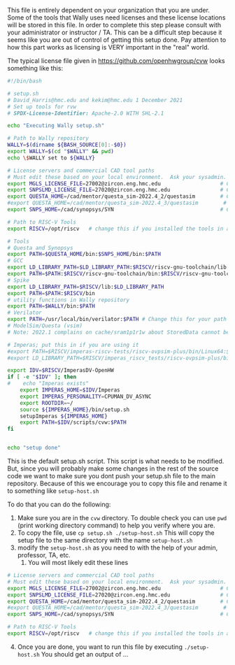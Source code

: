 This file is entirely dependent on your organization that you are under. Some of the tools that Wally uses need licenses and these license locations will be stored in this file. In order to complete this step please consult with your administrator or instructor / TA. This can be a difficult step because it seems like you are out of control of getting this setup done. Pay attention to how this part works as licensing is VERY important in the "real" world. 

The typical license file given in https://github.com/openhwgroup/cvw looks something like this:

```bash
#!/bin/bash

# setup.sh
# David_Harris@hmc.edu and kekim@hmc.edu 1 December 2021
# Set up tools for rvw
# SPDX-License-Identifier: Apache-2.0 WITH SHL-2.1

echo "Executing Wally setup.sh"

# Path to Wally repository
WALLY=$(dirname ${BASH_SOURCE[0]:-$0})
export WALLY=$(cd "$WALLY" && pwd)
echo \$WALLY set to ${WALLY}

# License servers and commercial CAD tool paths
# Must edit these based on your local environment.  Ask your sysadmin.
export MGLS_LICENSE_FILE=27002@zircon.eng.hmc.edu                   # Change this to your Siemens license server
export SNPSLMD_LICENSE_FILE=27020@zircon.eng.hmc.edu                # Change this to your Synopsys license server
export QUESTA_HOME=/cad/mentor/questa_sim-2022.4_2/questasim        # Change this for your path to Questa, excluding bin
#export QUESTA_HOME=/cad/mentor/questa_sim-2022.4_3/questasim        # Change this for your path to Questa, excluding bin
export SNPS_HOME=/cad/synopsys/SYN                                  # Change this for your path to Design Compiler, excluding bin

# Path to RISC-V Tools
export RISCV=/opt/riscv   # change this if you installed the tools in a different location

# Tools
# Questa and Synopsys
export PATH=$QUESTA_HOME/bin:$SNPS_HOME/bin:$PATH
# GCC
export LD_LIBRARY_PATH=$LD_LIBRARY_PATH:$RISCV/riscv-gnu-toolchain/lib:$RISCV/riscv-gnu-toolchain/riscv64-unknown-elf/lib
export PATH=$PATH:$RISCV/riscv-gnu-toolchain/bin:$RISCV/riscv-gnu-toolchain/riscv64-unknown-elf/bin      # GCC tools
# Spike
export LD_LIBRARY_PATH=$RISCV/lib:$LD_LIBRARY_PATH
export PATH=$PATH:$RISCV/bin
# utility functions in Wally repository
export PATH=$WALLY/bin:$PATH    
# Verilator
export PATH=/usr/local/bin/verilator:$PATH # Change this for your path to Verilator
# ModelSim/Questa (vsim)
# Note: 2022.1 complains on cache/sram1p1r1w about StoredData cannot be driven by multiple always_ff blocks.  Ues 2021.2 for now

# Imperas; put this in if you are using it
#export PATH=$RISCV/imperas-riscv-tests/riscv-ovpsim-plus/bin/Linux64:$PATH  
#export LD_LIBRARY_PATH=$RISCV/imperas_riscv_tests/riscv-ovpsim-plus/bin/Linux64:$LD_LIBRARY_PATH # remove if no imperas

export IDV=$RISCV/ImperasDV-OpenHW
if [ -e "$IDV" ]; then
#    echo "Imperas exists"
    export IMPERAS_HOME=$IDV/Imperas
    export IMPERAS_PERSONALITY=CPUMAN_DV_ASYNC
    export ROOTDIR=~/
    source ${IMPERAS_HOME}/bin/setup.sh
    setupImperas ${IMPERAS_HOME}
    export PATH=$IDV/scripts/cvw:$PATH
fi


echo "setup done"
```

This is the default setup.sh script. This script is what needs to be modified. But, since you will probably make some changes in the rest of the source code we want to make sure you dont push your setup.sh file to the main repository. Because of this we encourage you to copy this file and rename it to something like `setup-host.sh`

To do that you can do the following:
1) Make sure you are in the `cvw` directory. To double check you can use `pwd` (print working directory command) to help you verify where you are. 
2) To copy the file, use `cp setup.sh ./setup-host.sh` This will copy the setup file to the same directory with the name `setup-host.sh`
3) modify the `setup-host.sh` as you need to with the help of your admin, professor, TA, etc. 
	1) You will most likely edit these lines 
```bash 
# License servers and commercial CAD tool paths
# Must edit these based on your local environment.  Ask your sysadmin.
export MGLS_LICENSE_FILE=27002@zircon.eng.hmc.edu                   # Change this to your Siemens license server
export SNPSLMD_LICENSE_FILE=27020@zircon.eng.hmc.edu                # Change this to your Synopsys license server
export QUESTA_HOME=/cad/mentor/questa_sim-2022.4_2/questasim        # Change this for your path to Questa, excluding bin
#export QUESTA_HOME=/cad/mentor/questa_sim-2022.4_3/questasim        # Change this for your path to Questa, excluding bin
export SNPS_HOME=/cad/synopsys/SYN                                  # Change this for your path to Design Compiler, excluding bin

# Path to RISC-V Tools
export RISCV=/opt/riscv   # change this if you installed the tools in a different location
```
4) Once you are done, you want to run this file by executing `./setup-host.sh` You should get an output of ...